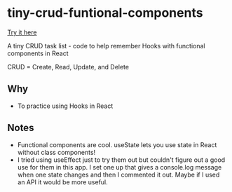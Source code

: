 # tiny-crud-funtional-components

[Try it here](https://mbeckdev.github.io/tiny-crud-functional-components/)

A tiny CRUD task list - code to help remember Hooks with functional components in React

CRUD = Create, Read, Update, and Delete

## Why

- To practice using Hooks in React

## Notes

- Functional components are cool. useState lets you use state in React without class components!
- I tried using useEffect just to try them out but couldn't figure out a good use for them in this app. I set one up that gives a console.log message when one state changes and then I commented it out. Maybe if I used an API it would be more useful.
